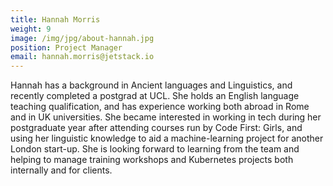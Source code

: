 ```yaml
---
title: Hannah Morris
weight: 9
image: /img/jpg/about-hannah.jpg
position: Project Manager
email: hannah.morris@jetstack.io
---
```

Hannah has a background in Ancient languages and Linguistics, and recently completed a postgrad at UCL. She holds an English language teaching qualification, and has experience working both abroad in Rome and in UK universities. She became interested in working in tech during her postgraduate year after attending courses run by Code First: Girls, and using her linguistic knowledge to aid a machine-learning project for another London start-up. She is looking forward to learning from the team and helping to manage training workshops and Kubernetes projects both internally and for clients.
